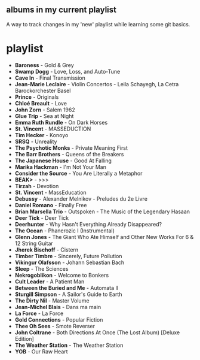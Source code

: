 ## albums in my current playlist

A way to track changes in my 'new' playlist while learning some git basics.

# playlist
- **Baroness** - Gold & Grey
- **Swamp Dogg** - Love, Loss, and Auto-Tune
- **Cave In** - Final Transmission
- **Jean-Marie Leclaire** - Violin Concertos - Leila Schayegh, La Cetra Barockorchester Basel
- **Prince** - Originals
- **Chloé Breault** - Love
- **John Zorn** - Salem 1962
- **Glue Trip** - Sea at Night 
- **Emma Ruth Rundle** - On Dark Horses
- **St. Vincent** - MASSEDUCTION
- **Tim Hecker** - Konoyo
- **SRSQ** - Unreality
- **The Psychotic Monks** - Private Meaning First
- **The Barr Brothers** - Queens of the Breakers
- **The Japanese House** - Good At Falling
- **Marika Hackman** - I'm Not Your Man
- **Consider the Source** - You Are Literally a Metaphor
- **BEAK>** - >>>
- **Tirzah** - Devotion
- **St. Vincent** - MassEducation
- **Debussy** - Alexander Melnikov - Preludes du 2e Livre
- **Daniel Romano** - Finally Free
- **Brian Marsella Trio** - Outspoken - The Music of the Legendary Hasaan
- **Deer Tick** - Deer Tick
- **Deerhunter** - Why Hasn't Everything Already Disappeared?
- **The Ocean** - Phanerozic I (Instrumental)
- **Glenn Jones** - The Giant Who Ate Himself and Other New Works For 6 & 12 String Guitar
- **Jherek Bischoff** - Cistern
- **Timber Timbre** - Sincerely, Future Pollution
- **Vikingur Olafsson** - Johann Sebastian Bach
- **Sleep** - The Sciences
- **Nekrogoblikon** - Welcome to Bonkers
- **Cult Leader** - A Patient Man
- **Between the Buried and Me** - Automata II
- **Sturgill Simpson** - A Sailor's Guide to Earth
- **The Dirty Nil** - Master Volume
- **Jean-Michel Blais** - Dans ma main
- **La Force** - La Force
- **Gold Connections** - Popular Fiction
- **Thee Oh Sees** - Smote Reverser
- **John Coltrane** - Both Directions At Once (The Lost Album) [Deluxe Edition]
- **The Weather Station** - The Weather Station
- **YOB** - Our Raw Heart
